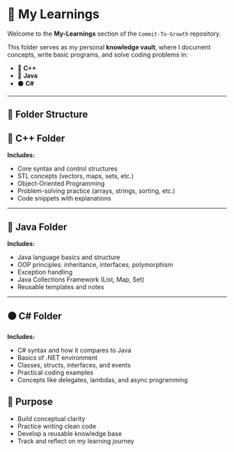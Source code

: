 # 🧠 My Learnings

Welcome to the **My-Learnings** section of the `Commit-To-Growth` repository.

This folder serves as my personal **knowledge vault**, where I document concepts, write basic programs, and solve coding problems in:

- 🔹 **C++**
- 🔸 **Java**
- ⚫ **C#**

---

## 📁 Folder Structure


## 🔹 C++ Folder

**Includes:**
- Core syntax and control structures
- STL concepts (vectors, maps, sets, etc.)
- Object-Oriented Programming
- Problem-solving practice (arrays, strings, sorting, etc.)
- Code snippets with explanations

---

## 🔸 Java Folder

**Includes:**
- Java language basics and structure
- OOP principles: inheritance, interfaces, polymorphism
- Exception handling
- Java Collections Framework (List, Map, Set)
- Reusable templates and notes

---

## ⚫ C# Folder

**Includes:**
- C# syntax and how it compares to Java
- Basics of .NET environment
- Classes, structs, interfaces, and events
- Practical coding examples
- Concepts like delegates, lambdas, and async programming


## 🎯 Purpose

- Build conceptual clarity
- Practice writing clean code
- Develop a reusable knowledge base
- Track and reflect on my learning journey

